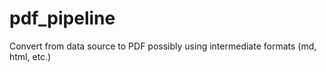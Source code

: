 # pdf_pipeline
Convert from data source to PDF possibly using intermediate formats (md, html, etc.)
